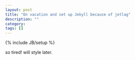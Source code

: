 ```yaml
---
layout: post
title: "On vacation and set up Jekyll because of jetlag"
description: ""
category: 
tags: []
---
```

{% include JB/setup %}

so tired! will style later.